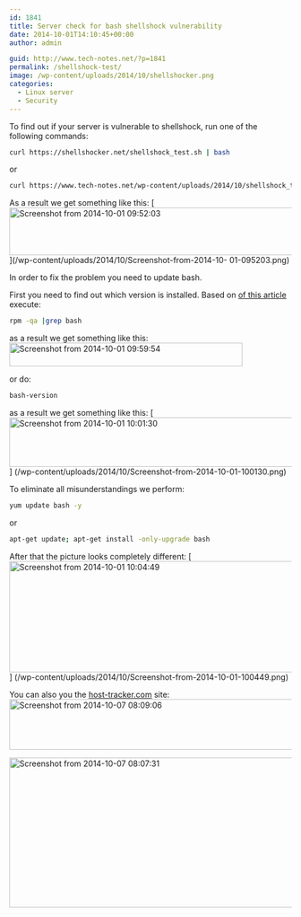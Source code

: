```yaml
---
id: 1841
title: Server check for bash shellshock vulnerability
date: 2014-10-01T14:10:45+00:00
author: admin

guid: http://www.tech-notes.net/?p=1841
permalink: /shellshock-test/
image: /wp-content/uploads/2014/10/shellshocker.png
categories:
  - Linux server
  - Security
---
```

To find out if your server is vulnerable to shellshock, run one of the following commands:
```bash
curl https://shellshocker.net/shellshock_test.sh | bash
```

or
```bash
curl https://www.tech-notes.net/wp-content/uploads/2014/10/shellshock_test.sh |bash
```

As a result we get something like this:
[<img src="/wp-content/uploads/2014/10/Screenshot-from-2014-10-01-095203-1024x132.png" alt="Screenshot from 2014-10-01 09:52:03" width ="665" height="85" class="aligncenter size-large wp-image-1842" srcset="/wp-content/uploads/2014/10/Screenshot-from-2014-10-01-095203-1024x132. png 1024w, /wp-content/uploads/2014/10/Screenshot-from-2014-10-01-095203-170x22.png 170w, /wp-content/uploads/2014/10/Screenshot-from-2014-10- 01-095203-300x38.png 300w, /wp-content/uploads/2014/10/Screenshot-from-2014-10-01-095203-660x85.png 660w, /wp-content/uploads/2014/10/Screenshot- from-2014-10-01-095203.png 1542w" sizes="(max-width: 665px) 100vw, 665px" />](/wp-content/uploads/2014/10/Screenshot-from-2014-10- 01-095203.png)

In order to fix the problem you need to update bash.

First you need to find out which version is installed. Based on <a href="http://www.tech-notes.net/list-installed-packages-linux/" title="Getting a list of installed software packages on Linux" target="_blank">of this article</a > execute:
```bash
rpm -qa |grep bash
```

as a result we get something like this:
[<img src="/wp-content/uploads/2014/10/Screenshot-from-2014-10-01-095954.png" alt="Screenshot from 2014-10-01 09:59:54" width=" 416" height="42" class="aligncenter size-full wp-image-1843" srcset="/wp-content/uploads/2014/10/Screenshot-from-2014-10-01-095954.png 416w, / wp-content/uploads/2014/10/Screenshot-from-2014-10-01-095954-170x17.png 170w, /wp-content/uploads/2014/10/Screenshot-from-2014-10-01-095954- 300x30.png 300w" sizes="(max-width: 416px) 100vw, 416px" />](/wp-content/uploads/2014/10/Screenshot-from-2014-10-01-095954.png)

or do:

```bash
bash-version
```

as a result we get something like this:
[<img src="/wp-content/uploads/2014/10/Screenshot-from-2014-10-01-100130.png" alt="Screenshot from 2014-10-01 10:01:30" width=" 736" height="88" class="aligncenter size-full wp-image-1844" srcset="/wp-content/uploads/2014/10/Screenshot-from-2014-10-01-100130.png 736w, / wp-content/uploads/2014/10/Screenshot-from-2014-10-01-100130-170x20.png 170w, /wp-content/uploads/2014/10/Screenshot-from-2014-10-01-100130- 300x35.png 300w, /wp-content/uploads/2014/10/Screenshot-from-2014-10-01-100130-660x78.png 660w" sizes="(max-width: 736px) 100vw, 736px" />] (/wp-content/uploads/2014/10/Screenshot-from-2014-10-01-100130.png)

To eliminate all misunderstandings we perform:
```bash
yum update bash -y
```
or
```bash
apt-get update; apt-get install -only-upgrade bash
```

After that the picture looks completely different:
[<img src="/wp-content/uploads/2014/10/Screenshot-from-2014-10-01-100449.png" alt="Screenshot from 2014-10-01 10:04:49" width=" 914" height="198" class="aligncenter size-full wp-image-1845" srcset="/wp-content/uploads/2014/10/Screenshot-from-2014-10-01-100449.png 914w, / wp-content/uploads/2014/10/Screenshot-from-2014-10-01-100449-170x36.png 170w, /wp-content/uploads/2014/10/Screenshot-from-2014-10-01-100449- 300x64.png 300w, /wp-content/uploads/2014/10/Screenshot-from-2014-10-01-100449-660x142.png 660w" sizes="(max-width: 914px) 100vw, 914px" />] (/wp-content/uploads/2014/10/Screenshot-from-2014-10-01-100449.png)

You can also you the [host-tracker.com](http://www.host-tracker.com/) site:
[<img src="/wp-content/uploads/2014/10/Screenshot-from-2014-10-07-080906-1024x139.png" alt="Screenshot from 2014-10-07 08:09:06" width="665" height="90" class="aligncenter size-large wp-image-1862" srcset="/wp-content/uploads/2014/10/Screenshot-from-2014-10-07-080906-1024x139.png 1024w, /wp-content/uploads/2014/10/Screenshot-from-2014-10-07-080906-170x23.png 170w, /wp-content/uploads/2014/10/Screenshot-from-2014-10-07-080906-300x40.png 300w, /wp-content/uploads/2014/10/Screenshot-from-2014-10-07-080906-660x89.png 660w, /wp-content/uploads/2014/10/Screenshot-from-2014-10-07-080906.png 1336w" sizes="(max-width: 665px) 100vw, 665px" />](/wp-content/uploads/2014/10/Screenshot-from-2014-10-07-080906.png)

[<img src="/wp-content/uploads/2014/10/Screenshot-from-2014-10-07-080731.png" alt="Screenshot from 2014-10-07 08:07:31" width="832" height="267" class="aligncenter size-full wp-image-1863" srcset="/wp-content/uploads/2014/10/Screenshot-from-2014-10-07-080731.png 832w, /wp-content/uploads/2014/10/Screenshot-from-2014-10-07-080731-170x54.png 170w, /wp-content/uploads/2014/10/Screenshot-from-2014-10-07-080731-300x96.png 300w, /wp-content/uploads/2014/10/Screenshot-from-2014-10-07-080731-660x211.png 660w" sizes="(max-width: 832px) 100vw, 832px" />](/wp-content/uploads/2014/10/Screenshot-from-2014-10-07-080731.png)